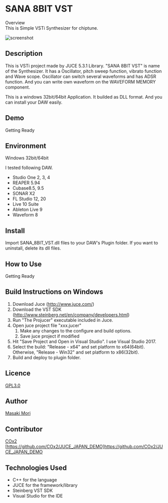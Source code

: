 SANA 8BIT VST
====

Overview  
This is Simple VSTi Synthesizer for chiptune.

![screenshot](./ScreenShot/SANA_Screen_Shot.png)

## Description
This is VSTi project made by JUCE 5.3.1 Library.
"SANA 8BIT VST" is name of the Synthesizer.
It has a Oscillator, pitch sweep function, vibrato function and Wave scope.
Oscillator can switch several waveforms and has ADSR function. And you can write own waveform on the WAVEFORM MEMORY component.

This is a windows 32bit/64bit Application. It builded as DLL format. And you can install your DAW easily.

## Demo
Getting Ready

## Environment
Windows 32bit/64bit

I tested following DAW.
* Studio One 2, 3, 4
* REAPER 5.94
* Cubase8.5, 9.5
* SONAR X2
* FL Studio 12, 20
* Live 10 Suite
* Ableton Live 9
* Waveform 8

## Install
Import SANA_8BIT_VST.dll files to your DAW's Plugin folder.
If you want to uninstall, delete its dll files.

## How to Use
Getting Ready

## Build Instructions on Windows
1. Download Juce (http://www.juce.com/)
2. Download the VST SDK (http://www.steinberg.net/en/company/developers.html)
3. Run "The Projucer" executable included in Juce.
4. Open juce project file "xxx.jucer"
   1. Make any changes to the configure and build options.
   1. Save juce project if modified
5. Hit "Save Project and Open in Visual Studio". I use Visual Studio 2017.
6. Select the build: "Release - x64" and set platform to x64(64bit). Otherwise, "Release - Win32" and set platform to x86(32bit).
7. Build and deploy to plugin folder.

## Licence
[GPL3.0](./LICENSE)

## Author
[Masaki Mori](https://github.com/m-masaki72)

## Contributor
[COx2](https://github.com/COx2)  
[https://github.com/COx2/JUCE_JAPAN_DEMO]https://github.com/COx2/JUCE_JAPAN_DEMO

## Technologies Used
* C++ for the language
* JUCE for the framework/library
* Steinberg VST SDK
* Visual Studio for the IDE
